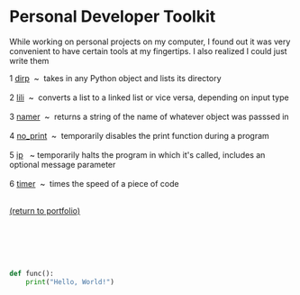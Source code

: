 # Personal Developer Toolkit

While working on personal projects on my computer, I found out it was very convenient to have certain tools at my fingertips. I also realized I could just write them


<!-- &nbsp;&nbsp;&nbsp;&nbsp; -->
1 [dirp](/dirp.md)&nbsp;&nbsp;\~&nbsp;&nbsp;takes in any Python object and lists its directory<br><br>
2 [lili](/lili.md)&nbsp;&nbsp;\~&nbsp;&nbsp;converts a list to a linked list or vice versa, depending on input type<br><br>
3 [namer](/namer.md)&nbsp;&nbsp;\~&nbsp;&nbsp;returns a string of the name of whatever object was passsed in<br><br>
4 [no_print](/no_print.md)&nbsp;&nbsp;\~&nbsp;&nbsp;temporarily disables the print function during a program<br><br>
5 [ip](/ip.md)&nbsp;&nbsp;&nbsp;\~&nbsp;temporarily halts the program in which it's called, includes an optional message parameter<br><br>
6 [timer](/timer.md)&nbsp;&nbsp;\~&nbsp;&nbsp;times the speed of a piece of code<br><br>

<a href="https://rowcased.github.io/">(return to portfolio)</a>


<br><br><br><br>


```python
def func():
    print("Hello, World!")
```
